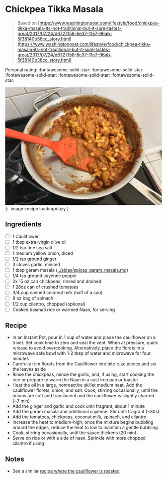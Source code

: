 # Chickpea Tikka Masala

> Based on [https://www.washingtonpost.com/lifestyle/food/chickpea-tikka-masala-its-not-traditional-but-it-sure-tastes-great/2017/07/24/d6727f58-6e37-11e7-96ab-5f38140b38cc_story.html](https://www.washingtonpost.com/lifestyle/food/chickpea-tikka-masala-its-not-traditional-but-it-sure-tastes-great/2017/07/24/d6727f58-6e37-11e7-96ab-5f38140b38cc_story.html)

<!-- {cts} rating=5; (User can specify rating on scale of 1-5) -->

Personal rating: :fontawesome-solid-star: :fontawesome-solid-star: :fontawesome-solid-star: :fontawesome-solid-star: :fontawesome-solid-star:

<!-- {cte} -->

<!-- {cts} name_image=chickpea_tikka_masala.jpeg; (User can specify image name) -->

![chickpea_tikka_masala.jpeg](./chickpea_tikka_masala.jpeg){: .image-recipe loading=lazy }

<!-- {cte} -->

## Ingredients

- [ ] 1 Cauliflower
- [ ] 1 tbsp extra-virgin olive oil
- [ ] 1/2 tsp fine sea salt
- [ ] 1 medium yellow onion, diced
- [ ] 1/2 tsp ground ginger
- [ ] 3 cloves garlic, minced
- [ ] 1 tbsp garam masala ([../sides/spices_garam_masala.md](../sides/spices_garam_masala.md))
- [ ] 1/4 tsp ground cayenne pepper
- [ ] 2x 15 oz can chickpeas, rinsed and drained
- [ ] 1 28oz can of crushed tomatoes
- [ ] 3/4 cup canned coconut milk (half of a can)
- [ ] 8 oz bag of spinach
- [ ] 1/2 cup cilantro, chopped (optional)
- [ ] Cooked basmati rice or warmed Naan, for serving

## Recipe

- In an Instant Pot, pour in 1 cup of water and place the cauliflower on a trivet. Set cook time to zero and seal the vent. When at pressure, quick release to avoid overcooking. Alternatively, place the florets in a microwave safe bowl with 1-2 tbsp of water and microwave for four minutes
- Carefully trim florets from the Cauliflower into bite-size pieces and set the leaves aside
- Rinse the chickpeas, mince the garlic, and, if using, start cooking the rice or prepare to warm the Naan in a cast iron pan or toaster
- Heat the oil in a large, nonreactive skillet medium heat. Add the cauliflower florets, onion, and salt. Cook, stirring occasionally, until the onions are soft and translucent and the cauliflower is slightly charred (~7 min)
- Add the ginger and garlic and cook until fragrant, about 1 minute
- Add the garam masala and additional cayenne. Stir until fragrant (~30s)
- Add the tomatoes, chickpeas, coconut milk, spinach, and cilantro
- Increase the heat to medium-high; once the mixture begins bubbling around the edges, reduce the heat to low to maintain a gentle bubbling
- Cook, stirring occasionally, until the sauce thickens (20 min)
- Serve on rice or with a side of naan. Sprinkle with more chopped cilantro if using

## Notes

- See a similar [recipe where the cauliflower is roasted](https://www.washingtonpost.com/recipes/tandoori-cauliflower)
